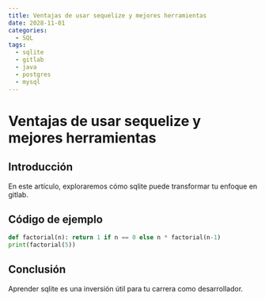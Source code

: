 ```yaml
---
title: Ventajas de usar sequelize y mejores herramientas
date: 2028-11-01
categories:
  - SQL
tags:
  - sqlite
  - gitlab
  - java
  - postgres
  - mysql
---
```


# Ventajas de usar sequelize y mejores herramientas

## Introducción

En este artículo, exploraremos cómo sqlite puede transformar tu enfoque en gitlab.

## Código de ejemplo

```python
def factorial(n): return 1 if n == 0 else n * factorial(n-1)
print(factorial(5))
```

## Conclusión

Aprender sqlite es una inversión útil para tu carrera como desarrollador.